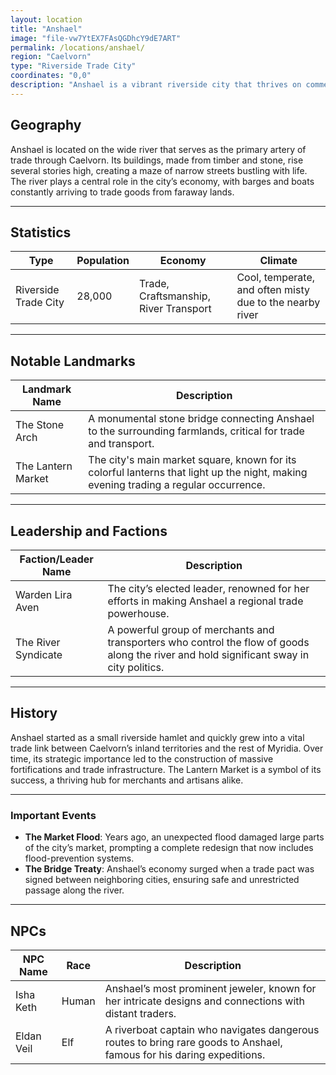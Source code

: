 ```yaml
---
layout: location
title: "Anshael"
image: "file-vw7YtEX7FAsQGDhcY9dE7ART"
permalink: /locations/anshael/
region: "Caelvorn"
type: "Riverside Trade City"
coordinates: "0,0"
description: "Anshael is a vibrant riverside city that thrives on commerce and craftsmanship, with a blend of rustic architecture and a lively marketplace."
---
```


## Geography

Anshael is located on the wide river that serves as the primary artery of trade through Caelvorn. Its buildings, made from timber and stone, rise several stories high, creating a maze of narrow streets bustling with life. The river plays a central role in the city’s economy, with barges and boats constantly arriving to trade goods from faraway lands.

---

## Statistics

| Type                  | Population | Economy                     | Climate                     |
|-----------------------|------------|-----------------------------|-----------------------------|
| Riverside Trade City   | 28,000     | Trade, Craftsmanship, River Transport | Cool, temperate, and often misty due to the nearby river |

---

## Notable Landmarks

| Landmark Name             | Description                                                                                     |
|---------------------------|-------------------------------------------------------------------------------------------------|
| The Stone Arch             | A monumental stone bridge connecting Anshael to the surrounding farmlands, critical for trade and transport. |
| The Lantern Market         | The city's main market square, known for its colorful lanterns that light up the night, making evening trading a regular occurrence. |

---

## Leadership and Factions

| Faction/Leader Name        | Description                                                                                     |
|----------------------------|-------------------------------------------------------------------------------------------------|
| Warden Lira Aven           | The city’s elected leader, renowned for her efforts in making Anshael a regional trade powerhouse. |
| The River Syndicate         | A powerful group of merchants and transporters who control the flow of goods along the river and hold significant sway in city politics. |

---

## History

Anshael started as a small riverside hamlet and quickly grew into a vital trade link between Caelvorn’s inland territories and the rest of Myridia. Over time, its strategic importance led to the construction of massive fortifications and trade infrastructure. The Lantern Market is a symbol of its success, a thriving hub for merchants and artisans alike.

---

### Important Events

- **The Market Flood**: Years ago, an unexpected flood damaged large parts of the city’s market, prompting a complete redesign that now includes flood-prevention systems.
- **The Bridge Treaty**: Anshael’s economy surged when a trade pact was signed between neighboring cities, ensuring safe and unrestricted passage along the river.

---

## NPCs

| NPC Name                | Race     | Description                                           |
|-------------------------|----------|-------------------------------------------------------|
| Isha Keth               | Human    | Anshael’s most prominent jeweler, known for her intricate designs and connections with distant traders. |
| Eldan Veil              | Elf      | A riverboat captain who navigates dangerous routes to bring rare goods to Anshael, famous for his daring expeditions. |

